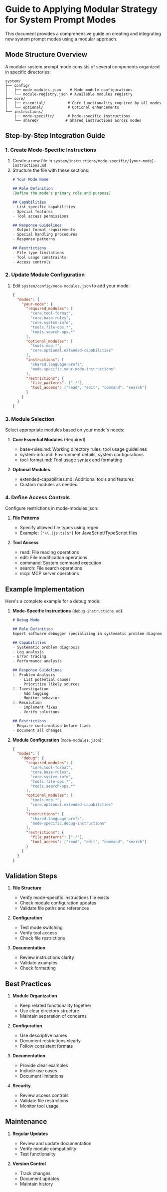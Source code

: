 # Guide to Applying Modular Strategy for System Prompt Modes

This document provides a comprehensive guide on creating and integrating new system prompt modes using a modular approach.

## Mode Structure Overview

A modular system prompt mode consists of several components organized in specific directories:

```
system/
├── config/
│   ├── mode-modules.json    # Mode module configurations
│   └── module-registry.json # Available modules registry
├── core/
│   ├── essential/          # Core functionality required by all modes
│   └── optional/           # Optional enhancements
└── instructions/
    ├── mode-specific/      # Mode-specific instructions
    └── shared/            # Shared instructions across modes
```

## Step-by-Step Integration Guide

### 1. Create Mode-Specific Instructions

1. Create a new file in `system/instructions/mode-specific/[your-mode]-instructions.md`
2. Structure the file with these sections:
   ```markdown
   # Your Mode Name

   ## Role Definition
   [Define the mode's primary role and purpose]

   ## Capabilities
   - List specific capabilities
   - Special features
   - Tool access permissions

   ## Response Guidelines
   - Output format requirements
   - Special handling procedures
   - Response patterns

   ## Restrictions
   - File type limitations
   - Tool usage constraints
   - Access controls
   ```

### 2. Update Module Configuration

1. Edit `system/config/mode-modules.json` to add your mode:
   ```json
   {
     "modes": {
       "your-mode": {
         "required_modules": [
           "core.tool-format",
           "core.base-rules",
           "core.system-info",
           "tools.file-ops.*",
           "tools.search-ops.*"
         ],
         "optional_modules": [
           "tools.mcp.*",
           "core.optional.extended-capabilities"
         ],
         "instructions": [
           "shared.language-prefs",
           "mode-specific.your-mode-instructions"
         ],
         "restrictions": {
           "file_patterns": [".*"],
           "tool_access": ["read", "edit", "command", "search"]
         }
       }
     }
   }
   ```

### 3. Module Selection

Select appropriate modules based on your mode's needs:

1. **Core Essential Modules** (Required)
   - base-rules.md: Working directory rules, tool usage guidelines
   - system-info.md: Environment details, system configurations
   - tool-format.md: Tool usage syntax and formatting

2. **Optional Modules**
   - extended-capabilities.md: Additional tools and features
   - Custom modules as needed

### 4. Define Access Controls

Configure restrictions in mode-modules.json:

1. **File Patterns**
   - Specify allowed file types using regex
   - Example: `["\\.(js|ts)$"]` for JavaScript/TypeScript files

2. **Tool Access**
   - read: File reading operations
   - edit: File modification operations
   - command: System command execution
   - search: File search operations
   - mcp: MCP server operations

## Example Implementation

Here's a complete example for a debug mode:

1. **Mode-Specific Instructions** (`debug-instructions.md`):
   ```markdown
   # Debug Mode

   ## Role Definition
   Expert software debugger specializing in systematic problem diagnosis.

   ## Capabilities
   - Systematic problem diagnosis
   - Log analysis
   - Error tracing
   - Performance analysis

   ## Response Guidelines
   1. Problem Analysis
      - List potential causes
      - Prioritize likely sources
   2. Investigation
      - Add logging
      - Monitor behavior
   3. Resolution
      - Implement fixes
      - Verify solutions

   ## Restrictions
   - Require confirmation before fixes
   - Document all changes
   ```

2. **Module Configuration** (`mode-modules.json`):
   ```json
   {
     "modes": {
       "debug": {
         "required_modules": [
           "core.tool-format",
           "core.base-rules",
           "core.system-info",
           "tools.file-ops.*",
           "tools.search-ops.*"
         ],
         "optional_modules": [
           "tools.mcp.*",
           "core.optional.extended-capabilities"
         ],
         "instructions": [
           "shared.language-prefs",
           "mode-specific.debug-instructions"
         ],
         "restrictions": {
           "file_patterns": [".*"],
           "tool_access": ["read", "edit", "command", "search"]
         }
       }
     }
   }
   ```

## Validation Steps

1. **File Structure**
   - Verify mode-specific instructions file exists
   - Check module configuration updates
   - Validate file paths and references

2. **Configuration**
   - Test mode switching
   - Verify tool access
   - Check file restrictions

3. **Documentation**
   - Review instructions clarity
   - Validate examples
   - Check formatting

## Best Practices

1. **Module Organization**
   - Keep related functionality together
   - Use clear directory structure
   - Maintain separation of concerns

2. **Configuration**
   - Use descriptive names
   - Document restrictions clearly
   - Follow consistent formats

3. **Documentation**
   - Provide clear examples
   - Include use cases
   - Document limitations

4. **Security**
   - Review access controls
   - Validate file restrictions
   - Monitor tool usage

## Maintenance

1. **Regular Updates**
   - Review and update documentation
   - Verify module compatibility
   - Test functionality

2. **Version Control**
   - Track changes
   - Document updates
   - Maintain history
